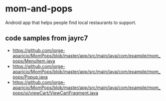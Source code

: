# mom-and-pops
Android app that helps people find local restaurants to support.

## code samples from jayrc7
- https://github.com/jorge-aparicio/MomPops/blob/master/app/src/main/java/com/example/mom_pops/MenuItem.java
- https://github.com/jorge-aparicio/MomPops/blob/master/app/src/main/java/com/example/mom_pops/Popup.java
- https://github.com/jorge-aparicio/MomPops/blob/master/app/src/main/java/com/example/mom_pops/ui/viewCart/ViewCartFragment.java
